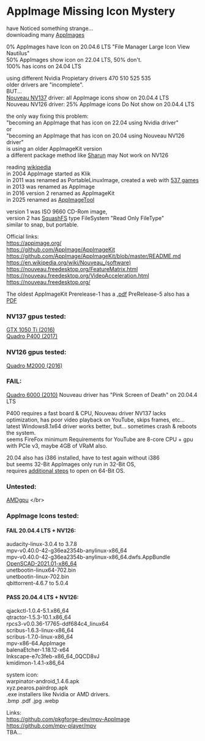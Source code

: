 # AppImage Missing Icon Mystery

have Noticed something strange... </br>
downloading many [AppImages](https://www.appimagehub.com/browse) </br>

0% AppImages have Icon on 20.04.6 LTS "File Manager Large Icon View Nautilus" </br>
50% AppImages show icon on 22.04 LTS, 50% don't.</br>
100% has icons on 24.04 LTS </br>

using different Nvidia Propietary drivers 470 510 525 535 </br>
older drivers are "incomplete". </br>
BUT...</br>
[Nouveau NV137](https://nouveau.freedesktop.org/CodeNames.html#nv110familymaxwell) driver: all AppImage icons show on 20.04.4 LTS </br>
Nouveau NV126 driver: 25% AppImage icons Do Not show on 20.04.4 LTS </br>

the only way fixing this problem: </br>
"becoming an AppImage that has icon on 22.04 using Nvidia driver"</br>
or </br>
"becoming an AppImage that has icon on 20.04 using Nouveau NV126 driver"</br>
is using an older AppImageKit version </br>
a different package method like [Sharun](https://github.com/VHSgunzo/sharun) may Not work on NV126 </br>

reading [wikipedia](https://en.wikipedia.org/wiki/AppImage) </br>
in 2004 AppImage started as Klik </br>
in 2011 was renamed as PortableLinuxImage, created a web with [537 games](https://portablelinuxgames.org/) </br>
in 2013 was renamed as AppImage </br>
in 2016 version 2 renamed as AppImageKit </br>
in 2025 renamed as [AppImageTool](https://github.com/AppImage/appimagetool/releases/tag/continuous) </br>

version 1 was ISO 9660 CD-Rom image, </br>
version 2 has [SquashFS](https://en.wikipedia.org/wiki/SquashFS) type FileSystem "Read Only FileType" </br>
similar to snap, but portable. </br>

Official links: </br>
https://appimage.org/ </br>
https://github.com/AppImage/AppImageKit </br>
https://github.com/AppImage/AppImageKit/blob/master/README.md </br>
https://en.wikipedia.org/wiki/Nouveau_(software) </br>
https://nouveau.freedesktop.org/FeatureMatrix.html </br>
https://nouveau.freedesktop.org/VideoAcceleration.html </br>
https://nouveau.freedesktop.org/ </br>

The oldest AppImageKit Prerelease-1 has a [.pdf](https://github.com/AppImage/AppImageKit/releases/download/1/AppImage.Mythbusting.2020.pdf) PreRelease-5 also has a [PDF](https://github.com/AppImage/AppImageKit/releases/download/5/AppImage.pdf)


### NV137 gpus tested:  </br>
[GTX 1050 Ti (2016)](https://www.techpowerup.com/gpu-specs/geforce-gtx-1050-ti.c2885) </br>
[Quadro P400 (2017)](https://www.techpowerup.com/gpu-specs/quadro-p400.c2934) </br>

### NV126 gpus tested: </br>
[Quadro M2000 (2016)](https://www.techpowerup.com/gpu-specs/quadro-m2000.c2837) </br>

### FAIL: </br>
[Quadro 6000 (2010)](https://www.techpowerup.com/gpu-specs/quadro-6000.c896) Nouveau driver has "Pink Screen of Death" on 20.04.4 LTS </br>

P400 requires a fast board & CPU, Nouveau driver NV137 lacks optimization, has poor video playback on YouTube, skips frames, etc... </br>
latest Windows8.1x64 driver works better, but... sometimes crash & reboots the system. </br>
seems FireFox minimum Requirements for YouTube are 8-core CPU + gpu with PCIe v3, maybe 4GB of VRaM also. </br>

20.04 also has i386 installed, have to test again without i386 </br>
but seems 32-Bit AppImages only run in 32-Bit OS, </br>
requires [additional steps](https://github.com/RazZziel/PortableLinuxGames/wiki/Setup-a-64bit-system-to-run-32bit-appimages) to open on 64-Bit OS. </br>

### Untested: </br>
[AMDgpu](https://en.wikipedia.org/wiki/AMDgpu_(Linux_kernel_module)) </br>

### AppImage Icons tested: </br>
#### FAIL 20.04.4 LTS + NV126: </br>
audacity-linux-3.0.4 to 3.7.8 </br>
mpv-v0.40.0-42-g36ea2354b-anylinux-x86_64 </br>
mpv-v0.40.0-42-g36ea2354b-anylinux-x86_64.dwfs.AppBundle </br>
[OpenSCAD-2021.01-x86_64](https://github.com/openscad/openscad) </br>
unetbootin-linux64-702.bin </br>
unetbootin-linux-702.bin </br>
qbittorrent-4.6.7 to 5.0.4 </br>


#### PASS 20.04.4 LTS + NV126: </br>
qjackctl-1.0.4-5.1.x86_64 </br>
qtractor-1.5.3-10.1.x86_64 </br>
rpcs3-v0.0.36-17765-ddf684c4_linux64 </br>
scribus-1.6.3-linux-x86_64 </br>
scribus-1.7.0-linux-x86_64 </br>
mpv-x86-64.AppImage </br>
balenaEtcher-1.18.12-x64  </br>
Inkscape-e7c3feb-x86_64_0QCD8vJ </br>
kmidimon-1.4.1-x86_64 </br>

system icon: </br>
warpinator-android_1.4.6.apk </br>
xyz.pearos.pairdrop.apk </br>
.exe installers like Nvidia or AMD drivers. </br>
.bmp .pdf .jpg .webp </br>

Links: </br>
https://github.com/pkgforge-dev/mpv-AppImage </br>
https://github.com/mpv-player/mpv </br>
TBA... </br>

